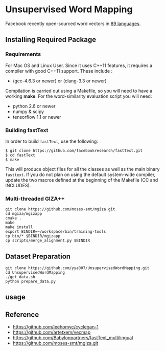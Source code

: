 # Unsupervised Word Mapping
Facebook recently open-sourced word vectors in [89 languages](https://github.com/facebookresearch/fastText/blob/master/pretrained-vectors.md).

## Installing Required Package

### Requirements

For Mac OS and Linux User.
Since it uses C++11 features, it requires a compiler with good C++11 support.
These include :

* (gcc-4.6.3 or newer) or (clang-3.3 or newer)

Compilation is carried out using a Makefile, so you will need to have a working **make**.
For the word-similarity evaluation script you will need:

* python 2.6 or newer
* numpy & scipy
* tensorflow 1.1 or newer

### Building fastText

In order to build `fastText`, use the following:

```
$ git clone https://github.com/facebookresearch/fastText.git
$ cd fastText
$ make
```
This will produce object files for all the classes as well as the main binary `fasttext`.
If you do not plan on using the default system-wide compiler, update the two macros defined at the beginning of the Makefile (CC and INCLUDES).

### Multi-threaded GIZA++

```
git clone https://github.com/moses-smt/mgiza.git
cd mgiza/mgizapp
cmake .
make
make install
export BINDIR=~/workspace/bin/training-tools
cp bin/* $BINDIR/mgizapp
cp scripts/merge_alignment.py $BINDIR
```

## Dataset Preparation
```
git clone https://github.com/yya007/UnsupervisedWordMapping.git
cd UnsupervisedWordMapping
./get_data.sh
python prepare_data.py
```
## usage

## Reference
* https://github.com/leehomyc/cyclegan-1
* https://github.com/artetxem/vecmap
* https://github.com/Babylonpartners/fastText_multilingual
* https://github.com/moses-smt/mgiza.git


